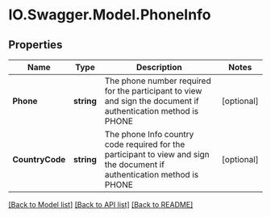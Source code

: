 # IO.Swagger.Model.PhoneInfo
## Properties

Name | Type | Description | Notes
------------ | ------------- | ------------- | -------------
**Phone** | **string** | The phone number required for the participant to view and sign the document if authentication method is PHONE | [optional] 
**CountryCode** | **string** | The phone Info country code required for the participant to view and sign the document if authentication method is PHONE | [optional] 

[[Back to Model list]](../README.md#documentation-for-models) [[Back to API list]](../README.md#documentation-for-api-endpoints) [[Back to README]](../README.md)

